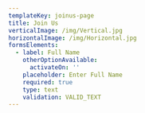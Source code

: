 ```yaml
---
templateKey: joinus-page
title: Join Us
verticalImage: /img/Vertical.jpg
horizontalImage: /img/Horizontal.jpg
formsElements:
  - label: Full Name
    otherOptionAvailable:
      activateOn: ''
    placeholder: Enter Full Name
    required: true
    type: text
    validation: VALID_TEXT
---
```


